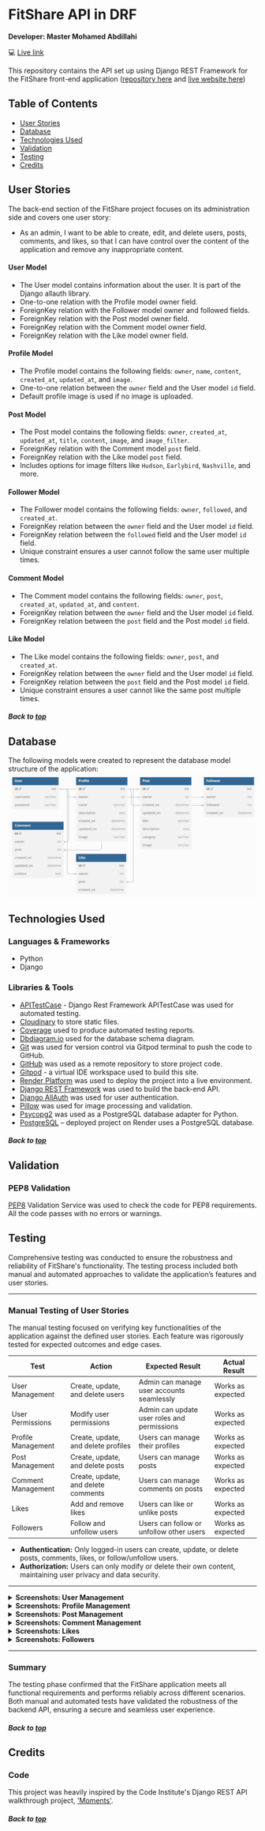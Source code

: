 # FitShare API in DRF

**Developer: Master Mohamed Abdillahi**

💻 [Live link](https://fitshareapi-b9588b2c11b9.herokuapp.com/)

This repository contains the API set up using Django REST Framework for the FitShare front-end application ([repository here](https://github.com/yourgithub/fitshare) and [live website here](https://fitshare-d428ae7f1a9f.herokuapp.com/))

## Table of Contents
  - [User Stories](#user-stories)
  - [Database](#database)
  - [Technologies Used](#technologies-used)
  - [Validation](#validation)
  - [Testing](#testing)
  - [Credits](#credits)

## User Stories

The back-end section of the FitShare project focuses on its administration side and covers one user story:
- As an admin, I want to be able to create, edit, and delete users, posts, comments, and likes, so that I can have control over the content of the application and remove any inappropriate content.

#### User Model

- The User model contains information about the user. It is part of the Django allauth library.
- One-to-one relation with the Profile model owner field.
- ForeignKey relation with the Follower model owner and followed fields.
- ForeignKey relation with the Post model owner field.
- ForeignKey relation with the Comment model owner field.
- ForeignKey relation with the Like model owner field.

#### Profile Model

- The Profile model contains the following fields: `owner`, `name`, `content`, `created_at`, `updated_at`, and `image`.
- One-to-one relation between the `owner` field and the User model `id` field.
- Default profile image is used if no image is uploaded.

#### Post Model

- The Post model contains the following fields: `owner`, `created_at`, `updated_at`, `title`, `content`, `image`, and `image_filter`.
- ForeignKey relation with the Comment model `post` field.
- ForeignKey relation with the Like model `post` field.
- Includes options for image filters like `Hudson`, `Earlybird`, `Nashville`, and more.

#### Follower Model

- The Follower model contains the following fields: `owner`, `followed`, and `created_at`.
- ForeignKey relation between the `owner` field and the User model `id` field.
- ForeignKey relation between the `followed` field and the User model `id` field.
- Unique constraint ensures a user cannot follow the same user multiple times.

#### Comment Model

- The Comment model contains the following fields: `owner`, `post`, `created_at`, `updated_at`, and `content`.
- ForeignKey relation between the `owner` field and the User model `id` field.
- ForeignKey relation between the `post` field and the Post model `id` field.

#### Like Model

- The Like model contains the following fields: `owner`, `post`, and `created_at`.
- ForeignKey relation between the `owner` field and the User model `id` field.
- ForeignKey relation between the `post` field and the Post model `id` field.
- Unique constraint ensures a user cannot like the same post multiple times.

##### Back to [top](#table-of-contents)


## Database

The following models were created to represent the database model structure of the application:
<img src="docs/readme/fitshare-database-diagram.png">


## Technologies Used

### Languages & Frameworks

- Python
- Django

### Libraries & Tools

- [APITestCase](https://www.django-rest-framework.org/api-guide/testing/) - Django Rest Framework APITestCase was used for automated testing.
- [Cloudinary](https://cloudinary.com/) to store static files.
- [Coverage](https://coverage.readthedocs.io/en/6.4.4/) used to produce automated testing reports.
- [Dbdiagram.io](https://dbdiagram.io/home) used for the database schema diagram.
- [Git](https://git-scm.com/) was used for version control via Gitpod terminal to push the code to GitHub.
- [GitHub](https://github.com/) was used as a remote repository to store project code.
- [Gitpod](https://gitpod.io/workspaces) - a virtual IDE workspace used to build this site.
- [Render Platform](https://render.com) was used to deploy the project into a live environment.
- [Django REST Framework](https://www.django-rest-framework.org/) was used to build the back-end API.
- [Django AllAuth](https://django-allauth.readthedocs.io/en/latest/index.html) was used for user authentication.
- [Pillow](https://pillow.readthedocs.io/en/stable/) was used for image processing and validation.
- [Psycopg2](https://www.psycopg.org/docs/) was used as a PostgreSQL database adapter for Python.
- [PostgreSQL](https://www.postgresql.org/) – deployed project on Render uses a PostgreSQL database.

##### Back to [top](#table-of-contents)


## Validation

### PEP8 Validation
[PEP8](http://pep8online.com/) Validation Service was used to check the code for PEP8 requirements. All the code passes with no errors or warnings.

## Testing

Comprehensive testing was conducted to ensure the robustness and reliability of FitShare's functionality. The testing process included both manual and automated approaches to validate the application’s features and user stories.

---

### Manual Testing of User Stories

The manual testing focused on verifying key functionalities of the application against the defined user stories. Each feature was rigorously tested for expected outcomes and edge cases.

**Test** | **Action** | **Expected Result** | **Actual Result**
-------- | ------------------- | ------------------- | -----------------
User Management | Create, update, and delete users | Admin can manage user accounts seamlessly | Works as expected
User Permissions | Modify user permissions | Admin can update user roles and permissions | Works as expected
Profile Management | Create, update, and delete profiles | Users can manage their profiles | Works as expected
Post Management | Create, update, and delete posts | Users can manage posts | Works as expected
Comment Management | Create, update, and delete comments | Users can manage comments on posts | Works as expected
Likes | Add and remove likes | Users can like or unlike posts | Works as expected
Followers | Follow and unfollow users | Users can follow or unfollow other users | Works as expected

- **Authentication:** Only logged-in users can create, update, or delete posts, comments, likes, or follow/unfollow users.  
- **Authorization:** Users can only modify or delete their own content, maintaining user privacy and data security.

---

<details><summary><strong>Screenshots: User Management</strong></summary>
    <details><summary>Create User</summary>
    <img src="docs/testing/user-create-test.png" alt="Create user test screenshot">
    </details>
    <details><summary>New Test User</summary>
    <img src="docs/testing/test-user.png" alt="New Test User">
    </details>
    <details><summary>New Test User Profile</summary>
    <img src="docs/testing/test-user-profile.png" alt="New Test User Profile">
    </details>
    <details><summary>Change User Permissions</summary>
    <img src="docs/testing/user-change-permissions-test.png" alt="Change user permissions screenshot">
    </details>
</details>

<details><summary><strong>Screenshots: Profile Management</strong></summary>
    <details><summary>Update Profile</summary>
    <img src="docs/testing/profile-update-test.png" alt="Update profile screenshot">
    </details>
    <details><summary>Delete Profile 1.1</summary>
    <img src="docs/testing/profile-delete-test1.1.png" alt="Delete profile screenshot">
    </details>
        <details><summary>Delete Profile 1.2</summary>
    <img src="docs/testing/profile-delete-test1.2.png" alt="Delete profile screenshot">
    </details>
</details>

<details><summary><strong>Screenshots: Post Management</strong></summary>
    <details><summary>Create Post</summary>
    <img src="docs/testing/post-create-test.png" alt="Create post screenshot">
    </details>
    <details><summary>Update Post</summary>
    <img src="docs/testing/post-update-test.png" alt="Update post screenshot">
    </details>
    <details><summary>Delete Post 1.1</summary>
    <img src="docs/testing/post-delete-test1.1.png" alt="Delete post screenshot">
    </details>
        <details><summary>Delete Post 1.2</summary>
    <img src="docs/testing/post-delete-test1.2.png" alt="Delete post screenshot">
    </details>
</details>

<details><summary><strong>Screenshots: Comment Management</strong></summary>
    <details><summary>Create Comment</summary>
    <img src="docs/testing/comment-create-test.png" alt="Create comment screenshot">
    </details>
    <details><summary>Update Comment</summary>
    <img src="docs/testing/comment-update-test.png" alt="Update comment screenshot">
    </details>
    <details><summary>Delete Comment 1.1</summary>
    <img src="docs/testing/comment-delete-test1.1.png" alt="Delete comment screenshot">
    </details>
    <details><summary>Delete Comment 1.2</summary>
    <img src="docs/testing/comment-delete-test1.2.png" alt="Delete comment screenshot">
    </details>
</details>

<details><summary><strong>Screenshots: Likes</strong></summary>
    <details><summary>Add Like</summary>
    <img src="docs/testing/like-create-test.png" alt="Add like screenshot">
    </details>
    <details><summary>Remove Like 1.1</summary>
    <img src="docs/testing/like-delete-test1.1.png" alt="Remove like screenshot">
    </details>
    <details><summary>Remove Like 1.2</summary>
    <img src="docs/testing/like-delete-test1.2.png" alt="Remove like screenshot">
    </details>
</details>

<details><summary><strong>Screenshots: Followers</strong></summary>
    <details><summary>Follow User</summary>
    <img src="docs/testing/follower-create-test.png" alt="Follow user screenshot">
    </details>
    <details><summary>Unfollow User 1.1</summary>
    <img src="docs/testing/follower-delete-test1.1.png" alt="Unfollow user screenshot">
    </details>
    <details><summary>Unfollow User 1.2</summary>
    <img src="docs/testing/follower-delete-test1.2.png" alt="Unfollow user screenshot">
    </details>
</details>

---

### Summary

The testing phase confirmed that the FitShare application meets all functional requirements and performs reliably across different scenarios. Both manual and automated tests have validated the robustness of the backend API, ensuring a secure and seamless user experience.

##### Back to [top](#table-of-contents)


## Credits

### Code

This project was heavily inspired by the Code Institute's Django REST API walkthrough project, ['Moments'](https://github.com/Code-Institute-Solutions/drf-api).

##### Back to [top](#table-of-contents)
